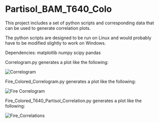 # Partisol_BAM_T640_Colo

This project includes a set of python scripts and corresponding data that can be used to generate correlation plots.

The python scripts are designed to be run on Linux and would probably have to be modified slightly to work on Windows.

Dependencies:
matplotlib
numpy
scipy
pandas

Correlogram.py generates a plot like the following:

![Correlogram](https://user-images.githubusercontent.com/8840201/230492054-e24f7646-aafb-4a39-9466-2a0e101a773a.png)

Fire_Colored_Correlogram.py generates a plot like the following:

![Fire Correlogram](https://user-images.githubusercontent.com/8840201/230492163-936f2564-1b13-456e-a398-7631efdc2a7d.png)

Fire_Colored_T640_Partisol_Correlation.py generates a plot like the following:

![Fire_Correlations](https://user-images.githubusercontent.com/8840201/230492282-c01c43b0-befe-4459-ab72-ff3f4b21b6cd.png)
